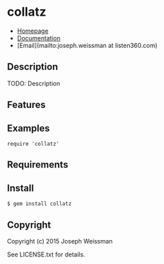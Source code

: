 # collatz

* [Homepage](https://rubygems.org/gems/collatz)
* [Documentation](http://rubydoc.info/gems/collatz/frames)
* [Email](mailto:joseph.weissman at listen360.com)

## Description

TODO: Description

## Features

## Examples

    require 'collatz'

## Requirements

## Install

    $ gem install collatz

## Copyright

Copyright (c) 2015 Joseph Weissman

See LICENSE.txt for details.
